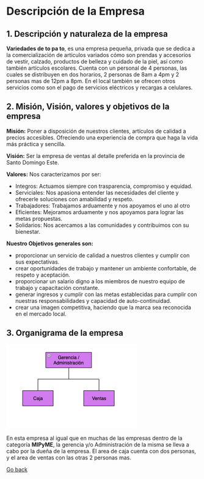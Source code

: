 # Descripción de la Empresa

## 1. Descripción y naturaleza de la empresa

**Variedades de to pa to**, es una empresa pequeña, privada que se dedica a la comercialización de artículos variados cómo son prendas y accesorios de vestir, calzado, productos de belleza y cuidado de la piel, así como también artículos escolares. Cuenta con un personal de 4 personas, las cuales se distribuyen en dos horarios, 2 personas de 8am a 4pm y 2 personas mas de 12pm a 8pm. En el local también se ofrecen otros servicios como son el pago de servicios eléctricos y recargas a celulares.

## 2. Misión, Visión, valores y objetivos de la empresa

**Misión:**
Poner a disposición de nuestros clientes, artículos de calidad a precios accesibles. Ofreciendo una experiencia de compra que haga la vida más práctica y sencilla.

**Visión:**
Ser la empresa de ventas al detalle preferida en la provincia de Santo Domingo Este.

**Valores:**
Nos caracterizamos por ser:

- Integros: Actuamos siempre con trasparencia, compromiso y equidad.
- Serviciales: Nos apasiona entender las necesidades del cliente y ofrecerle soluciones con amabilidad y respeto.
- Trabajadores: Trabajamos arduamente y nos apoyamos el uno al otro
- Eficientes: Mejoramos arduamente y nos apoyamos para lograr las metas propuestas.
- Solidarios: Nos acercamos a las comunidades y contribuimos con su bienestar.

**Nuestro Objetivos generales son:**

- proporcionar un servicio de calidad a nuestros clientes y cumplir con sus expectativas.
- crear oportunidades de trabajo y mantener un ambiente confortable, de respeto y aceptación.
- proporcionar un salario digno a los miembros de nuestro equipo de trabajo y capacitación constante.
- generar ingresos y cumplir con las metas establecidas para cumplir con nuestras responsabilidades y capacidad de auto-continuidad.
- crear una imagen competitiva, haciendo que la marca sea reconocida en el mercado local.

## 3. Organigrama de la empresa

![Organigrama de la empresa](./imagenes/organigrama.png)

En esta empresa al igual que en muchas de las empresas dentro de la categoría **MIPyME**, la gerencia y/o Administración de la misma se lleva a cabo por la dueña de la empresa. El area de caja cuenta con dos personas, y el area de ventas con las otras 2 personas mas.

[Go back](../README.md)
